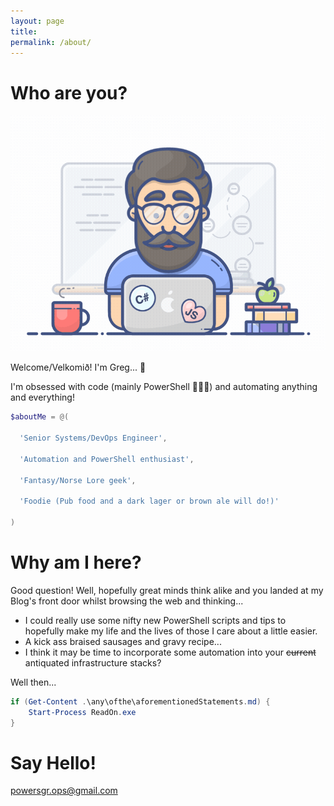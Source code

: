 ```yaml
---
layout: page
title:
permalink: /about/
---
```


# Who are you?

![](./images/programmer.gif)

Welcome/Velkomið! I'm Greg... 🧔

I'm obsessed with code (mainly PowerShell 🤗🥰😋) and automating anything and everything!

```powershell
$aboutMe = @(

  'Senior Systems/DevOps Engineer',

  'Automation and PowerShell enthusiast',

  'Fantasy/Norse Lore geek',

  'Foodie (Pub food and a dark lager or brown ale will do!)'

)
```

# Why am I here?

Good question! Well, hopefully great minds think alike and you landed at my Blog's front door whilst browsing the web and thinking...  
* I could really use some nifty new PowerShell scripts and tips to hopefully make my life and the lives of those I care about a little easier.  
* A kick ass braised sausages and gravy recipe...  
* I think it may be time to incorporate some automation into your ~~current~~ antiquated infrastructure stacks?  

Well then...

```powershell
if (Get-Content .\any\ofthe\aforementionedStatements.md) {
    Start-Process ReadOn.exe
}
```

# Say Hello!

[powersgr.ops@gmail.com](mailto:email@domain.com)
